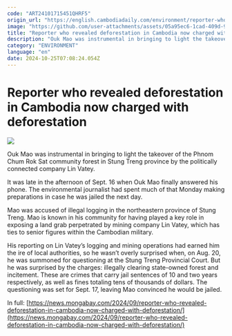 ```yaml
---
code: "ART24101715451QHRF5"
origin_url: "https://english.cambodiadaily.com/environment/reporter-who-revealed-deforestation-in-cambodia-now-charged-with-deforestation-189515/"
image: "https://github.com/user-attachments/assets/05a95ec6-1cad-409d-9198-b90e3c46f02b"
title: "Reporter who revealed deforestation in Cambodia now charged with deforestation"
description: "Ouk Mao was instrumental in bringing to light the takeover of the Phnom Chum Rok Sat community forest in Stung Treng province by the politically connected company Lin Vatey."
category: "ENVIRONMENT"
language: "en"
date: 2024-10-25T07:08:24.054Z
---
```


# Reporter who revealed deforestation in Cambodia now charged with deforestation

 ![](https://github.com/user-attachments/assets/99c475fb-f4e6-4874-9b81-5774acbf6baf)

Ouk Mao was instrumental in bringing to light the takeover of the Phnom Chum Rok Sat community forest in Stung Treng province by the politically connected company Lin Vatey.

It was late in the afternoon of Sept. 16 when Ouk Mao finally answered his phone. The environmental journalist had spent much of that Monday making preparations in case he was jailed the next day.

Mao was accused of illegal logging in the northeastern province of Stung Treng. Mao is known in his community for having played a key role in exposing a land grab perpetrated by mining company Lin Vatey, which has ties to senior figures within the Cambodian military.

His reporting on Lin Vatey’s logging and mining operations had earned him the ire of local authorities, so he wasn’t overly surprised when, on Aug. 20, he was summoned for questioning at the Stung Treng Provincial Court. But he was surprised by the charges: illegally clearing state-owned forest and incitement. These are crimes that carry jail sentences of 10 and two years respectively, as well as fines totaling tens of thousands of dollars. The questioning was set for Sept. 17, leaving Mao convinced he would be jailed.

In full: [https://news.mongabay.com/2024/09/reporter-who-revealed-deforestation-in-cambodia-now-charged-with-deforestation/](https://news.mongabay.com/2024/09/reporter-who-revealed-deforestation-in-cambodia-now-charged-with-deforestation/)
